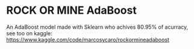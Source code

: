 # ROCK OR MINE AdaBoost

An AdaBoost model made with Sklearn who achives 80.95% of acurracy, see too on kaggle: https://www.kaggle.com/code/marcosycaro/rockormineadaboost